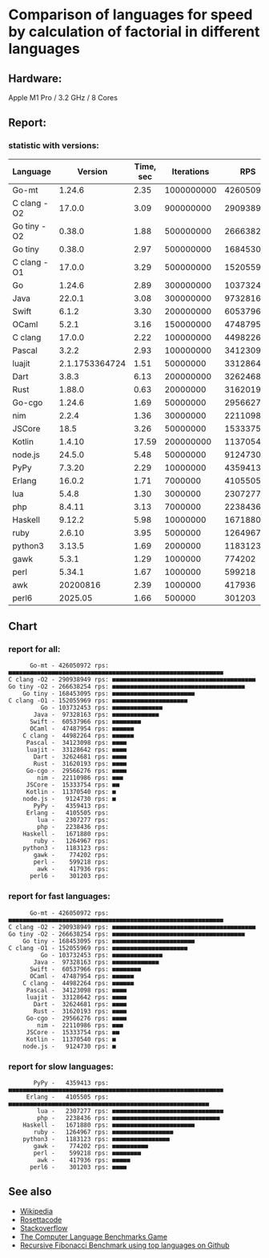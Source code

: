 Comparison of languages for speed by calculation of factorial in different languages
====================================================================================

Hardware:
---------
Apple M1 Pro / 3.2 GHz / 8 Cores


Report:
-------

### statistic with versions:

| Language    | Version        | Time, sec | Iterations | RPS       |
|-------------|----------------|-----------|------------|-----------|
|       Go-mt |         1.24.6 |      2.35 | 1000000000 | 426050972 |
| C clang -O2 |         17.0.0 |      3.09 |  900000000 | 290938949 |
| Go tiny -O2 |         0.38.0 |      1.88 |  500000000 | 266638254 |
|     Go tiny |         0.38.0 |      2.97 |  500000000 | 168453095 |
| C clang -O1 |         17.0.0 |      3.29 |  500000000 | 152055969 |
|          Go |         1.24.6 |      2.89 |  300000000 | 103732453 |
|        Java |         22.0.1 |      3.08 |  300000000 |  97328163 |
|       Swift |          6.1.2 |      3.30 |  200000000 |  60537966 |
|       OCaml |          5.2.1 |      3.16 |  150000000 |  47487954 |
|     C clang |         17.0.0 |      2.22 |  100000000 |  44982264 |
|      Pascal |          3.2.2 |      2.93 |  100000000 |  34123098 |
|      luajit | 2.1.1753364724 |      1.51 |   50000000 |  33128642 |
|        Dart |          3.8.3 |      6.13 |  200000000 |  32624681 |
|        Rust |         1.88.0 |      0.63 |   20000000 |  31620193 |
|      Go-cgo |         1.24.6 |      1.69 |   50000000 |  29566276 |
|         nim |          2.2.4 |      1.36 |   30000000 |  22110986 |
|      JSCore |           18.5 |      3.26 |   50000000 |  15333754 |
|      Kotlin |         1.4.10 |     17.59 |  200000000 |  11370540 |
|     node.js |         24.5.0 |      5.48 |   50000000 |   9124730 |
|        PyPy |         7.3.20 |      2.29 |   10000000 |   4359413 |
|      Erlang |         16.0.2 |      1.71 |    7000000 |   4105505 |
|         lua |          5.4.8 |      1.30 |    3000000 |   2307277 |
|         php |         8.4.11 |      3.13 |    7000000 |   2238436 |
|     Haskell |         9.12.2 |      5.98 |   10000000 |   1671880 |
|        ruby |         2.6.10 |      3.95 |    5000000 |   1264967 |
|     python3 |         3.13.5 |      1.69 |    2000000 |   1183123 |
|        gawk |          5.3.1 |      1.29 |    1000000 |    774202 |
|        perl |         5.34.1 |      1.67 |    1000000 |    599218 |
|         awk |       20200816 |      2.39 |    1000000 |    417936 |
|       perl6 |        2025.05 |      1.66 |     500000 |    301203 |

## Chart

### report for all:

          Go-mt - 426050972 rps: ■■■■■■■■■■■■■■■■■■■■■■■■■■■■■■■■■■■■■■■■■■■■■■■■■■■■■■■■■■■■
    C clang -O2 - 290938949 rps: ■■■■■■■■■■■■■■■■■■■■■■■■■■■■■■■■■■■■■■■■
    Go tiny -O2 - 266638254 rps: ■■■■■■■■■■■■■■■■■■■■■■■■■■■■■■■■■■■■■
        Go tiny - 168453095 rps: ■■■■■■■■■■■■■■■■■■■■■■■
    C clang -O1 - 152055969 rps: ■■■■■■■■■■■■■■■■■■■■■
             Go - 103732453 rps: ■■■■■■■■■■■■■■
           Java -  97328163 rps: ■■■■■■■■■■■■■
          Swift -  60537966 rps: ■■■■■■■■
          OCaml -  47487954 rps: ■■■■■■
        C clang -  44982264 rps: ■■■■■■
         Pascal -  34123098 rps: ■■■■
         luajit -  33128642 rps: ■■■■
           Dart -  32624681 rps: ■■■■
           Rust -  31620193 rps: ■■■■
         Go-cgo -  29566276 rps: ■■■■
            nim -  22110986 rps: ■■■
         JSCore -  15333754 rps: ■■
         Kotlin -  11370540 rps: ■
        node.js -   9124730 rps: ■
           PyPy -   4359413 rps: 
         Erlang -   4105505 rps: 
            lua -   2307277 rps: 
            php -   2238436 rps: 
        Haskell -   1671880 rps: 
           ruby -   1264967 rps: 
        python3 -   1183123 rps: 
           gawk -    774202 rps: 
           perl -    599218 rps: 
            awk -    417936 rps: 
          perl6 -    301203 rps: 

### report for fast languages:

          Go-mt - 426050972 rps: ■■■■■■■■■■■■■■■■■■■■■■■■■■■■■■■■■■■■■■■■■■■■■■■■■■■■■■■■■■■■
    C clang -O2 - 290938949 rps: ■■■■■■■■■■■■■■■■■■■■■■■■■■■■■■■■■■■■■■■■
    Go tiny -O2 - 266638254 rps: ■■■■■■■■■■■■■■■■■■■■■■■■■■■■■■■■■■■■■
        Go tiny - 168453095 rps: ■■■■■■■■■■■■■■■■■■■■■■■
    C clang -O1 - 152055969 rps: ■■■■■■■■■■■■■■■■■■■■■
             Go - 103732453 rps: ■■■■■■■■■■■■■■
           Java -  97328163 rps: ■■■■■■■■■■■■■
          Swift -  60537966 rps: ■■■■■■■■
          OCaml -  47487954 rps: ■■■■■■
        C clang -  44982264 rps: ■■■■■■
         Pascal -  34123098 rps: ■■■■
         luajit -  33128642 rps: ■■■■
           Dart -  32624681 rps: ■■■■
           Rust -  31620193 rps: ■■■■
         Go-cgo -  29566276 rps: ■■■■
            nim -  22110986 rps: ■■■
         JSCore -  15333754 rps: ■■
         Kotlin -  11370540 rps: ■
        node.js -   9124730 rps: ■

### report for slow languages:

           PyPy -   4359413 rps: ■■■■■■■■■■■■■■■■■■■■■■■■■■■■■■■■■■■■■■■■■■■■■■■■■■■■■■■■■■■■
         Erlang -   4105505 rps: ■■■■■■■■■■■■■■■■■■■■■■■■■■■■■■■■■■■■■■■■■■■■■■■■■■■■■■■■
            lua -   2307277 rps: ■■■■■■■■■■■■■■■■■■■■■■■■■■■■■■■
            php -   2238436 rps: ■■■■■■■■■■■■■■■■■■■■■■■■■■■■■■
        Haskell -   1671880 rps: ■■■■■■■■■■■■■■■■■■■■■■■
           ruby -   1264967 rps: ■■■■■■■■■■■■■■■■■
        python3 -   1183123 rps: ■■■■■■■■■■■■■■■■
           gawk -    774202 rps: ■■■■■■■■■■
           perl -    599218 rps: ■■■■■■■■
            awk -    417936 rps: ■■■■■
          perl6 -    301203 rps: ■■■■



See also
--------

  * [Wikipedia](http://en.wikipedia.org/wiki/Factorial)
  * [Rosettacode](http://rosettacode.org/wiki/Factorial)
  * [Stackoverflow](http://stackoverflow.com/questions/23930/factorial-algorithms-in-different-languages)
  * [The Computer Language Benchmarks Game](https://benchmarksgame-team.pages.debian.net/benchmarksgame/index.html)
  * [Recursive Fibonacci Benchmark using top languages on Github](https://github.com/drujensen/fib)
